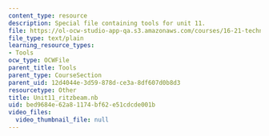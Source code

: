 ```yaml
---
content_type: resource
description: Special file containing tools for unit 11.
file: https://ol-ocw-studio-app-qa.s3.amazonaws.com/courses/16-21-techniques-for-structural-analysis-and-design-spring-2005/bed9684e62a81174bf62e51cdcde001b_Unit11_ritzbeam.nb
file_type: text/plain
learning_resource_types:
- Tools
ocw_type: OCWFile
parent_title: Tools
parent_type: CourseSection
parent_uid: 12d4044e-3d59-878d-ce3a-8df607d0b8d3
resourcetype: Other
title: Unit11_ritzbeam.nb
uid: bed9684e-62a8-1174-bf62-e51cdcde001b
video_files:
  video_thumbnail_file: null
---
```

